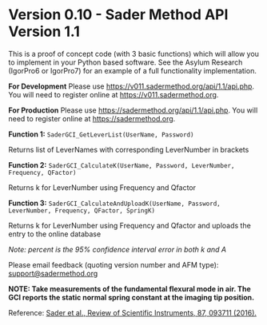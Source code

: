 # Version 0.10 - Sader Method API Version 1.1

This is a proof of concept code (with 3 basic functions) which will allow you to implement in your Python based software.
See the Asylum Research (IgorPro6 or IgorPro7) for an example of a full functionality implementation.

**For Development**
Please use https://v011.sadermethod.org/api/1.1/api.php. You will need to register online at https://v011.sadermethod.org. 

**For Production**
Please use https://sadermethod.org/api/1.1/api.php. You will need to register online at https://sadermethod.org. 

**Function 1:**
`SaderGCI_GetLeverList(UserName, Password)`

Returns list of LeverNames with corresponding LeverNumber in brackets

**Function 2:**
`SaderGCI_CalculateK(UserName, Password, LeverNumber, Frequency, QFactor)`

Returns k for LeverNumber using Frequency and Qfactor

**Function 3:**
`SaderGCI_CalculateAndUploadK(UserName, Password, LeverNumber, Frequency, QFactor, SpringK)`

Returns k for LeverNumber using Frequency and Qfactor and uploads the entry to the online database

_Note: percent is the 95% confidence interval error in both k and A_

Please email feedback (quoting version number and AFM type):  support@sadermethod.org

**NOTE: Take measurements of the fundamental flexural mode in air. The GCI reports the static normal spring constant at the imaging tip position.**

Reference: [Sader et al., Review of Scientific Instruments, 87, 093711 (2016).](http://scitation.aip.org/content/aip/journal/rsi/87/9/10.1063/1.4962866)


